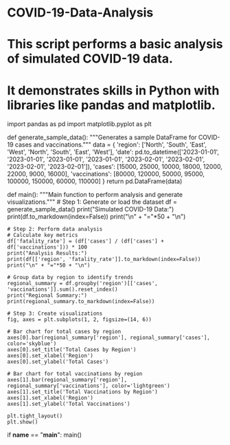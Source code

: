 # COVID-19-Data-Analysis
# This script performs a basic analysis of simulated COVID-19 data.
# It demonstrates skills in Python with libraries like pandas and matplotlib.

import pandas as pd
import matplotlib.pyplot as plt

def generate_sample_data():
    """Generates a sample DataFrame for COVID-19 cases and vaccinations."""
    data = {
        'region': ['North', 'South', 'East', 'West', 'North', 'South', 'East', 'West'],
        'date': pd.to_datetime(['2023-01-01', '2023-01-01', '2023-01-01', '2023-01-01',
                                '2023-02-01', '2023-02-01', '2023-02-01', '2023-02-01']),
        'cases': [15000, 25000, 10000, 18000, 12000, 22000, 9000, 16000],
        'vaccinations': [80000, 120000, 50000, 95000, 100000, 150000, 60000, 110000]
    }
    return pd.DataFrame(data)

def main():
    """Main function to perform analysis and generate visualizations."""
    # Step 1: Generate or load the dataset
    df = generate_sample_data()
    print("Simulated COVID-19 Data:")
    print(df.to_markdown(index=False))
    print("\n" + "="*50 + "\n")

    # Step 2: Perform data analysis
    # Calculate key metrics
    df['fatality_rate'] = (df['cases'] / (df['cases'] + df['vaccinations'])) * 100
    print("Analysis Results:")
    print(df[['region', 'fatality_rate']].to_markdown(index=False))
    print("\n" + "="*50 + "\n")

    # Group data by region to identify trends
    regional_summary = df.groupby('region')[['cases', 'vaccinations']].sum().reset_index()
    print("Regional Summary:")
    print(regional_summary.to_markdown(index=False))

    # Step 3: Create visualizations
    fig, axes = plt.subplots(1, 2, figsize=(14, 6))

    # Bar chart for total cases by region
    axes[0].bar(regional_summary['region'], regional_summary['cases'], color='skyblue')
    axes[0].set_title('Total Cases by Region')
    axes[0].set_xlabel('Region')
    axes[0].set_ylabel('Total Cases')

    # Bar chart for total vaccinations by region
    axes[1].bar(regional_summary['region'], regional_summary['vaccinations'], color='lightgreen')
    axes[1].set_title('Total Vaccinations by Region')
    axes[1].set_xlabel('Region')
    axes[1].set_ylabel('Total Vaccinations')

    plt.tight_layout()
    plt.show()

if __name__ == "__main__":
    main()
